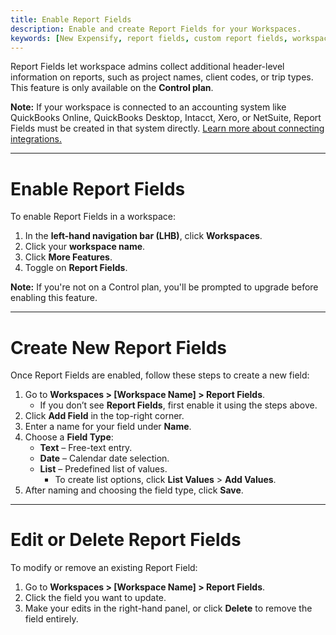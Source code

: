```yaml
---
title: Enable Report Fields
description: Enable and create Report Fields for your Workspaces.
keywords: [New Expensify, report fields, custom report fields, workspace headers, Control plan, project tracking]
---
```


Report Fields let workspace admins collect additional header-level information on reports, such as project names, client codes, or trip types. This feature is only available on the **Control plan**.

**Note:** If your workspace is connected to an accounting system like QuickBooks Online, QuickBooks Desktop, Intacct, Xero, or NetSuite, Report Fields must be created in that system directly. [Learn more about connecting integrations.](#)

---

# Enable Report Fields

To enable Report Fields in a workspace:

1. In the **left-hand navigation bar (LHB)**, click **Workspaces**.
2. Click your **workspace name**.
3. Click **More Features**.
4. Toggle on **Report Fields**.

**Note:** If you're not on a Control plan, you'll be prompted to upgrade before enabling this feature.

---

# Create New Report Fields

Once Report Fields are enabled, follow these steps to create a new field:

1. Go to **Workspaces > [Workspace Name] > Report Fields**.
   - If you don’t see **Report Fields**, first enable it using the steps above.
2. Click **Add Field** in the top-right corner.
3. Enter a name for your field under **Name**.
4. Choose a **Field Type**:
   - **Text** – Free-text entry.
   - **Date** – Calendar date selection.
   - **List** – Predefined list of values.
     - To create list options, click **List Values** > **Add Values**.
5. After naming and choosing the field type, click **Save**.

---

# Edit or Delete Report Fields

To modify or remove an existing Report Field:

1. Go to **Workspaces > [Workspace Name] > Report Fields**.
2. Click the field you want to update.
3. Make your edits in the right-hand panel, or click **Delete** to remove the field entirely.

